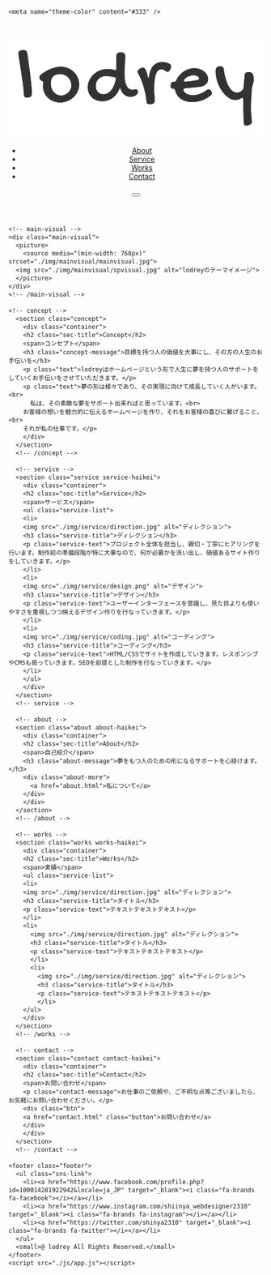 <!DOCTYPE html>
<html class="no-js" lang="ja">
  <head>
    <meta charset="utf-8" />
    <meta name="viewport" content="width=device-width, initial-scale=1" />
    <meta name="format-detection" content="telephone=no">
    <meta name="robots" content="index">
    <title>SHINYA TAKAGI Web Design PORTFOLIO</title>
    <!-- font -->
    <link rel="preconnect" href="https://fonts.googleapis.com">
    <link href="https://fonts.googleapis.com/css2?family=Mrs+Saint+Delafield&family=Noto+Sans+JP:wght@300;400;500;700&display=swap" rel="stylesheet">
    <link href="https://fonts.googleapis.com/css2?family=Mrs+Saint+Delafield&family=PT+Sans:wght@400;700&display=swap" rel="stylesheet">
    <!-- fontawesome -->
    <link rel="stylesheet" href="https://cdnjs.cloudflare.com/ajax/libs/font-awesome/6.0.0-beta3/css/all.min.css">
    <link rel="stylesheet" href="./css/ress.css" />
    <link rel="stylesheet" href="./css/style.css" />
    <meta name="description" content="高木伸哉のポートフォリオです。"/>
    <!-- SNSでの共有情報 -->
    <meta property="og:title" content="SHINYA TAKAGI Web Design PORTFOLIO" />
    <meta property="og:site_name" content="SHINYA TAKAGI Web Design PORTFOLIO" />
    <meta property="og:type" content="website" />
    <meta property="og:url" content="https://lodrey.github.io/shinya.github.io" />
    <meta property="og:image" content="https://lodrey.github.io/shinya.github.io/common/ogp_img.jpg" />
    <!-- favicon設定 -->
    <link rel="icon" href="./fav.ico" sizes="any" />
    <link rel="icon" href="./fav.ico" type="image/svg+xml" />
    <link rel="apple-touch-icon" href="icon.png" />

    <meta name="theme-color" content="#333" />
  </head>

  <body>
    <!-- header -->
     <header class="header">
      <h1 class="site-title">
        <a href="index.html">
          <img src="./img/logo/logo.svg" alt="lodreyのポートフォリオ">
        </a>
      </h1>
      <nav>
        <ul class="global-nav">
          <li><a href="about.html">About</a></li>
          <li><a href="service.html">Service</a></li>
          <li><a href="works.html">Works</a></li>
          <li><a href="contact.html">Contact</a></li>
        </ul>
      </nav>
      <button class="toggle-navi">
        <span></span>
        <span></span>
        <span></span>
      </button>
    </header>
    <!-- /header -->

    <!-- main-visual -->
    <div class="main-visual">
      <picture>
        <source media="(min-width: 768px)" srcset="./img/mainvisual/mainvisual.jpg">
      <img src="./img/mainvisual/spvisual.jpg" alt="lodreyのテーマイメージ">
      </picture>
    </div>
    <!-- /main-visual -->

    <!-- concept -->
      <section class="concept">
        <div class="container">
        <h2 class="sec-title">Concept</h2>
        <span>コンセプト</span>
        <h3 class="concept-message">目標を持つ人の価値を大事にし、その方の人生のお手伝いを</h3>
        <p class="text">lodreyはホームページという形で人生に夢を持つ人のサポートをしていくお手伝いをさせていただきます。</p>
        <p class="text">夢の形は様々であり、その実現に向けて成長していく人がいます。<br>
          私は、その素敵な夢をサポート出来ればと思っています。<br>
        お客様の想いを魅力的に伝えるホームページを作り、それをお客様の喜びに繋げること。<br>
        それが私の仕事です。</p>
        </div>
      </section>
      <!-- /concept -->
       
      <!-- service -->
      <section class="service service-haikei">
        <div class="container">
        <h2 class="sec-title">Service</h2>
        <span>サービス</span>
        <ul class="service-list">
        <li>
        <img src="./img/service/direction.jpg" alt="ディレクション">
        <h3 class="service-title">ディレクション</h3>
        <p class="service-text">プロジェクト全体を担当し、親切・丁寧にヒアリングを行います。制作前の準備段階が特に大事なので、何が必要かを洗い出し、価値あるサイト作りをしていきます。</p>
        </li>
        <li>
        <img src="./img/service/design.png" alt="デザイン">
        <h3 class="service-title">デザイン</h3>
        <p class="service-text">ユーザーインターフェースを意識し、見た目よりも使いやすさを重視しつつ映えるデザイン作りを行なっていきます。</p>
        </li>
        <li>
        <img src="./img/service/coding.jpg" alt="コーディング">
        <h3 class="service-title">コーディング</h3>
        <p class="service-text">HTML/CSSでサイトを作成していきます。レスポンシブやCMSも扱っていきます。SEOを前提とした制作を行なっていきます。</p>
        </li>
        </ul>
        </div>
      </section>
      <!-- service -->

      <!-- about -->
      <section class="about about-haikei">
        <div class="container">
        <h2 class="sec-title">About</h2>
        <span>自己紹介</span>
        <h3 class="about-message">夢をもつ人のための形になるサポートを心掛けます。</h3>
        <div class="about-more">
          <a href="about.html">私について</a>
        </div>
        </div>
      </section>
      <!-- /about -->

      <!-- works -->
      <section class="works works-haikei">
        <div class="container">
        <h2 class="sec-title">Works</h2>
        <span>実績</span>
        <ul class="service-list">
        <li>
        <img src="./img/service/direction.jpg" alt="ディレクション">
        <h3 class="service-title">タイトル</h3>
        <p class="service-text">テキストテキストテキスト</p>
        </li>
        <li>
          <img src="./img/service/direction.jpg" alt="ディレクション">
          <h3 class="service-title">タイトル</h3>
          <p class="service-text">テキストテキストテキスト</p>
          </li>
          <li>
            <img src="./img/service/direction.jpg" alt="ディレクション">
            <h3 class="service-title">タイトル</h3>
            <p class="service-text">テキストテキストテキスト</p>
            </li>
        </ul>
        </div>
      </section>
      <!-- /works -->

      <!-- contact -->
      <section class="contact contact-haikei">
        <div class="container">
        <h2 class="sec-title">Contact</h2>
        <span>お問い合わせ</span>
        <p class="contact-message">お仕事のご依頼や、ご不明な点等ございましたら、お気軽にお問い合わせください。</p>
        <div class="btn">
        <a href="contact.html" class="button">お問い合わせ</a>
        </div>
        </div>
      </section>
      <!-- /contact -->

    <footer class="footer">
      <ul class="sns-link">
        <li><a href="https://www.facebook.com/profile.php?id=100014281922942&locale=ja_JP" target="_blank"><i class="fa-brands fa-facebook"></i></a></li>
        <li><a href="https://www.instagram.com/shiinya_webdesigner2310" target="_blank"><i class="fa-brands fa-instagram"></i></a></li>
        <li><a href="https://twitter.com/shinya2310" target="_blank"><i class="fa-brands fa-twitter"></i></a></li>
      </ul>
      <small>@ lodrey All Rights Reserved.</small>
    </footer>
    <script src="./js/app.js"></script>
  </body>
</html>
